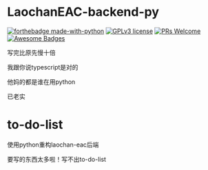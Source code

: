 # LaochanEAC-backend-py

[![forthebadge made-with-python](http://ForTheBadge.com/images/badges/made-with-python.svg)](https://www.python.org/)
[![GPLv3 license](https://img.shields.io/badge/License-AGPL3.0-blue.svg)](/LICENSE)
[![PRs Welcome](https://img.shields.io/badge/PRs-welcome-brightgreen.svg?style=flat-square)](http://makeapullrequest.com)
[![Awesome Badges](https://img.shields.io/badge/badges-awesome-green.svg)](https://github.com/Naereen/badges)

写完比原先慢十倍

我跟你说typescript是对的

他妈的都是谁在用python

已老实

# to-do-list

使用python重构laochan-eac后端

要写的东西太多啦！写不出to-do-list
